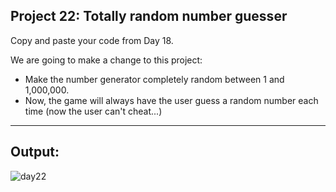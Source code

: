 ## Project 22: Totally random number guesser

Copy and paste your code from Day 18.

We are going to make a change to this project:

- Make the number generator completely random between 1 and 1,000,000.
- Now, the game will always have the user guess a random number each time (now the user can't cheat...)

---

## Output:
![day22](https://github.com/user-attachments/assets/b96c6481-f019-40aa-b798-a1570a81a2d6)
